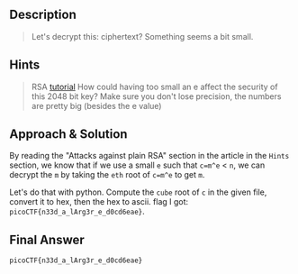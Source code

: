 ## Description

> Let's decrypt this: ciphertext? Something seems a bit small.


## Hints

> RSA [tutorial](https://en.wikipedia.org/wiki/RSA_(cryptosystem))
> How could having too small an e affect the security of this 2048 bit key?
> Make sure you don't lose precision, the numbers are pretty big (besides the e value)


## Approach & Solution

By reading the "Attacks against plain RSA" section in the article in the `Hints` section, we know that if we use a small `e` such that `c=m^e` < `n`, we can decrypt the `m` by taking the `eth` root of `c=m^e` to get `m`.

Let's do that with python. Compute the `cube` root of `c` in the given file, convert it to hex, then the hex to ascii. flag I got: `picoCTF{n33d_a_lArg3r_e_d0cd6eae}`.


## Final Answer

`picoCTF{n33d_a_lArg3r_e_d0cd6eae}`
